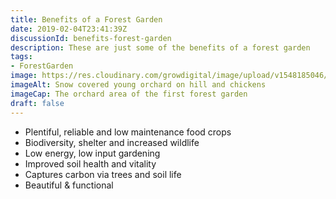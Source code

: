 ```yaml
---
title: Benefits of a Forest Garden
date: 2019-02-04T23:41:39Z
discussionId: benefits-forest-garden
description: These are just some of the benefits of a forest garden
tags: 
- ForestGarden
image: https://res.cloudinary.com/growdigital/image/upload/v1548185046/orchard-218D384A.jpg
imageAlt: Snow covered young orchard on hill and chickens
imageCap: The orchard area of the first forest garden
draft: false
---
```


* Plentiful, reliable and low maintenance food crops
* Biodiversity, shelter and increased wildlife
* Low energy, low input gardening
* Improved soil health and vitality
* Captures carbon via trees and soil life
* Beautiful & functional
